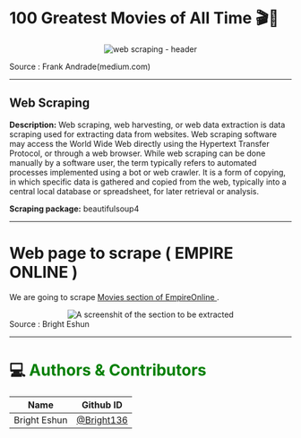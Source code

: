 # 100 Greatest Movies of All Time 🎬🍿

<div align='center'>

<img src="https://miro.medium.com/max/720/1*1QcqrOoDE1rKa0NTp1iEtw.webp" alt="web scraping - header" >

</div>

Source : Frank Andrade(medium.com)

___

## Web Scraping
**Description:** Web scraping, web harvesting, or web data extraction is data scraping used for extracting data from websites. Web scraping software may access the World Wide Web directly using the Hypertext Transfer Protocol, or through a web browser. While web scraping can be done manually by a software user, the term typically refers to automated processes implemented using a bot or web crawler. It is a form of copying, in which specific data is gathered and copied from the web, typically into a central local database or spreadsheet, for later retrieval or analysis.

**Scraping package:** beautifulsoup4

___

# Web page to scrape ( EMPIRE ONLINE )
<p>We are going to scrape <a href="https://www.empireonline.com/movies/features/best-movies-2/"> Movies section of EmpireOnline <a> . </p> 

<div align='center'>

<img src="https://drive.google.com/uc?export=view&id=1J0HJJ8mzCu40QbIHfWtvgeXbftVrup1w" alt="A screenshit of the section to be extracted" >

</div>
Source : Bright Eshun

___

# 💻<span style='color:green'> Authors & Contributors </span>

<div align='center'>
    <table>
        <thead>
            <tr>
                <th>Name</th>
                <th>Github ID</th>
            </tr>
        </thead>
        <tbody>
            <tr>
                <td>Bright Eshun</td>
                <td><a href="https://github.com/Bright136" target="_blank" rel="nofollow">@Bright136</a></td>
            </tr>
        </tbody>
    </table>
</div>
